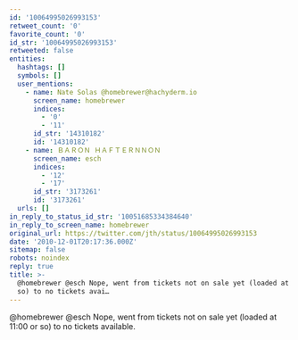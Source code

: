 ```yaml
---
id: '10064995026993153'
retweet_count: '0'
favorite_count: '0'
id_str: '10064995026993153'
retweeted: false
entities:
  hashtags: []
  symbols: []
  user_mentions:
    - name: Nate Solas @homebrewer@hachyderm.io
      screen_name: homebrewer
      indices:
        - '0'
        - '11'
      id_str: '14310182'
      id: '14310182'
    - name: ＢＡＲＯＮ ＨＡＦＴＥＲＮＮＯＮ
      screen_name: esch
      indices:
        - '12'
        - '17'
      id_str: '3173261'
      id: '3173261'
  urls: []
in_reply_to_status_id_str: '10051685334384640'
in_reply_to_screen_name: homebrewer
original_url: https://twitter.com/jth/status/10064995026993153
date: '2010-12-01T20:17:36.000Z'
sitemap: false
robots: noindex
reply: true
title: >-
  @homebrewer @esch Nope, went from tickets not on sale yet (loaded at 11:00 or
  so) to no tickets avai…
---
```


@homebrewer @esch Nope, went from tickets not on sale yet (loaded at 11:00 or so) to no tickets available.